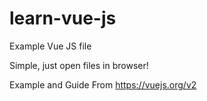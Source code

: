 # learn-vue-js
Example Vue JS file

Simple, just open files in browser!

Example and Guide From https://vuejs.org/v2
